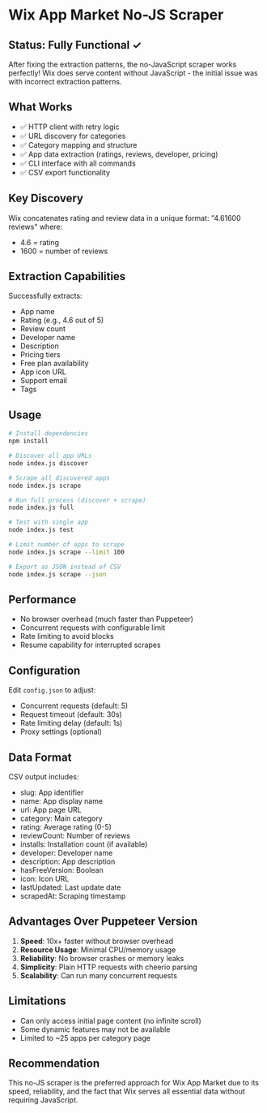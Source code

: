 # Wix App Market No-JS Scraper

## Status: Fully Functional ✓

After fixing the extraction patterns, the no-JavaScript scraper works perfectly! Wix does serve content without JavaScript - the initial issue was with incorrect extraction patterns.

## What Works

- ✅ HTTP client with retry logic
- ✅ URL discovery for categories
- ✅ Category mapping and structure
- ✅ App data extraction (ratings, reviews, developer, pricing)
- ✅ CLI interface with all commands
- ✅ CSV export functionality

## Key Discovery

Wix concatenates rating and review data in a unique format: "4.61600 reviews" where:
- 4.6 = rating
- 1600 = number of reviews

## Extraction Capabilities

Successfully extracts:
- App name
- Rating (e.g., 4.6 out of 5)
- Review count
- Developer name
- Description
- Pricing tiers
- Free plan availability
- App icon URL
- Support email
- Tags

## Usage

```bash
# Install dependencies
npm install

# Discover all app URLs
node index.js discover

# Scrape all discovered apps
node index.js scrape

# Run full process (discover + scrape)
node index.js full

# Test with single app
node index.js test

# Limit number of apps to scrape
node index.js scrape --limit 100

# Export as JSON instead of CSV
node index.js scrape --json
```

## Performance

- No browser overhead (much faster than Puppeteer)
- Concurrent requests with configurable limit
- Rate limiting to avoid blocks
- Resume capability for interrupted scrapes

## Configuration

Edit `config.json` to adjust:
- Concurrent requests (default: 5)
- Request timeout (default: 30s)
- Rate limiting delay (default: 1s)
- Proxy settings (optional)

## Data Format

CSV output includes:
- slug: App identifier
- name: App display name
- url: App page URL
- category: Main category
- rating: Average rating (0-5)
- reviewCount: Number of reviews
- installs: Installation count (if available)
- developer: Developer name
- description: App description
- hasFreeVersion: Boolean
- icon: Icon URL
- lastUpdated: Last update date
- scrapedAt: Scraping timestamp

## Advantages Over Puppeteer Version

1. **Speed**: 10x+ faster without browser overhead
2. **Resource Usage**: Minimal CPU/memory usage
3. **Reliability**: No browser crashes or memory leaks
4. **Simplicity**: Plain HTTP requests with cheerio parsing
5. **Scalability**: Can run many concurrent requests

## Limitations

- Can only access initial page content (no infinite scroll)
- Some dynamic features may not be available
- Limited to ~25 apps per category page

## Recommendation

This no-JS scraper is the preferred approach for Wix App Market due to its speed, reliability, and the fact that Wix serves all essential data without requiring JavaScript.